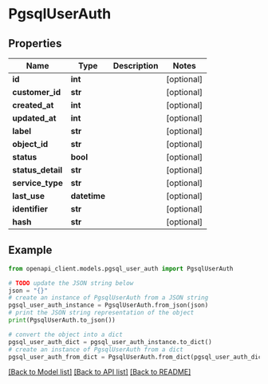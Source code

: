 # PgsqlUserAuth


## Properties

Name | Type | Description | Notes
------------ | ------------- | ------------- | -------------
**id** | **int** |  | [optional] 
**customer_id** | **str** |  | [optional] 
**created_at** | **int** |  | [optional] 
**updated_at** | **int** |  | [optional] 
**label** | **str** |  | [optional] 
**object_id** | **str** |  | [optional] 
**status** | **bool** |  | [optional] 
**status_detail** | **str** |  | [optional] 
**service_type** | **str** |  | [optional] 
**last_use** | **datetime** |  | [optional] 
**identifier** | **str** |  | [optional] 
**hash** | **str** |  | [optional] 

## Example

```python
from openapi_client.models.pgsql_user_auth import PgsqlUserAuth

# TODO update the JSON string below
json = "{}"
# create an instance of PgsqlUserAuth from a JSON string
pgsql_user_auth_instance = PgsqlUserAuth.from_json(json)
# print the JSON string representation of the object
print(PgsqlUserAuth.to_json())

# convert the object into a dict
pgsql_user_auth_dict = pgsql_user_auth_instance.to_dict()
# create an instance of PgsqlUserAuth from a dict
pgsql_user_auth_from_dict = PgsqlUserAuth.from_dict(pgsql_user_auth_dict)
```
[[Back to Model list]](../README.md#documentation-for-models) [[Back to API list]](../README.md#documentation-for-api-endpoints) [[Back to README]](../README.md)


